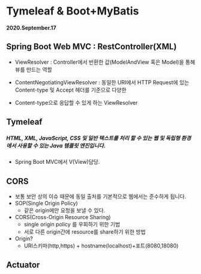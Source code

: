 # Tymeleaf & Boot+MyBatis

**2020.September.17**

 

## Spring Boot Web MVC : RestController(XML)

* ViewResolver
   : Controller에서 반환한 값(ModelAndView 혹은 Model)을 통해 뷰를 만드는 역할
* ContentNegotiatingViewResolver
   : 동일한 URI에서 HTTP Request에 있는 Content-type 및 Accept 헤더를 기준으로 다양한

* Content-type으로 응답할 수 있게 하는 ViewResolver



## Tymeleaf

##### HTML, XML, JavaScript, CSS 및 일반 텍스트를 처리 할 수 있는 웹 및 독립형 환경에서 사용할 수 있는 Java 템플릿 엔진입니다.

* Spring Boot MVC에서 V(View)담당.





## CORS

* 보통 보안 상의 이슈 때문에 동일 출처를 기본적으로 웹에서는 준수하게 됩니다.
* SOP(Single Origin Policy)
  * 같은 origin에만 요청을 보낼 수 있다.
* CORS(Cross-Origin Resource Sharing)
  * single origin policy 를 우회하기 위한 기법
  * 서로 다른 origin간에 resource를 share하기 위한 방법
* Origin?
  * URI스키마(http,https) + hostname(localhost)+포트(8080,18080)





## Actuator



